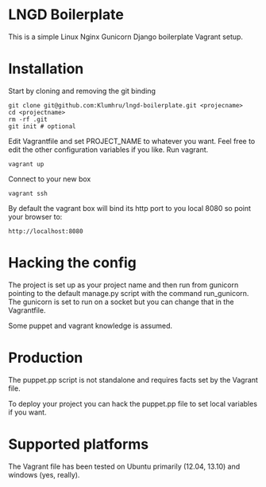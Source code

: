 LNGD Boilerplate
=======

This is a simple Linux Nginx Gunicorn Django boilerplate Vagrant setup.

# Installation

Start by cloning and removing the git binding
````
git clone git@github.com:Klumhru/lngd-boilerplate.git <projecname>
cd <projectname>
rm -rf .git
git init # optional
````

Edit Vagrantfile and set PROJECT_NAME to whatever you want. Feel free to edit the other configuration variables if you like. Run vagrant.
````
vagrant up
````

Connect to your new box
````
vagrant ssh
````

By default the vagrant box will bind its http port to you local 8080 so point your browser to:
````
http://localhost:8080
````

# Hacking the config

The project is set up as your project name and then run from gunicorn pointing to the default manage.py script with the command run_gunicorn. The gunicorn is set to run on a socket but you can change that in the Vagrantfile.

Some puppet and vagrant knowledge is assumed.

# Production

The puppet.pp script is not standalone and requires facts set by the Vagrant file.

To deploy your project you can hack the puppet.pp file to set local variables if you want.

# Supported platforms

The Vagrant file has been tested on Ubuntu primarily (12.04, 13.10) and windows (yes, really).